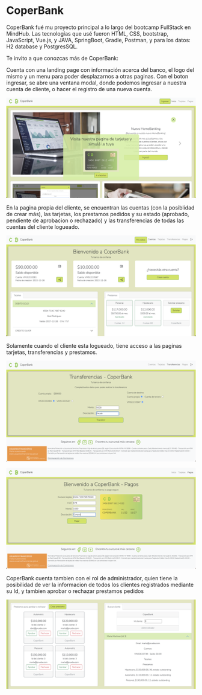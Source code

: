 # CoperBank

CoperBank fué mu proyecto principal a lo largo del bootcamp FullStack en MindHub.
Las tecnologías que usé fueron HTML, CSS, bootstrap, JavaScript, Vue.js, y JAVA, SpringBoot, Gradle, Postman, y para los datos: H2 database y PostgresSQL.

Te invito a que conozcas más de CoperBank:

Cuenta con una landing page con información acerca del banco, el logo del mismo y un menu para poder desplazarnos a otras paginas. Con el boton ingresar, se abre una ventana modal, donde podemos ingresar a nuestra cuenta de cliente, o hacer el registro de una nueva cuenta.

 ![imagen](https://raw.githubusercontent.com/MRDoming/homebanking/main/src/main/resources/static/web/img/inicio.png)

En la pagina propia del cliente, se encuentran las cuentas (con la posiblidad de crear más), las tarjetas, los prestamos pedidos y su estado (aprobado, pendiente de aprobacion o rechazado) y las transferencias de todas las cuentas del cliente logueado.

 ![imagen](https://raw.githubusercontent.com/MRDoming/homebanking/main/src/main/resources/static/web/img/cuenta.png)
 
 Solamente cuando el cliente esta logueado, tiene acceso a las paginas tarjetas, transferencias y prestamos.
 
  ![imagen](https://raw.githubusercontent.com/MRDoming/homebanking/main/src/main/resources/static/web/img/transferencias.png)
  
  ![imagen](https://raw.githubusercontent.com/MRDoming/homebanking/main/src/main/resources/static/web/img/pagos.png)

CoperBank cuenta tambien con el rol de administrador, quien tiene la posibilidad de ver la informacion de todos los clientes registrados mediante su Id, y tambien aprobar o rechazar prestamos pedidos

 ![imagen](https://raw.githubusercontent.com/MRDoming/homebanking/main/src/main/resources/static/web/img/administrador.png)
 
 

